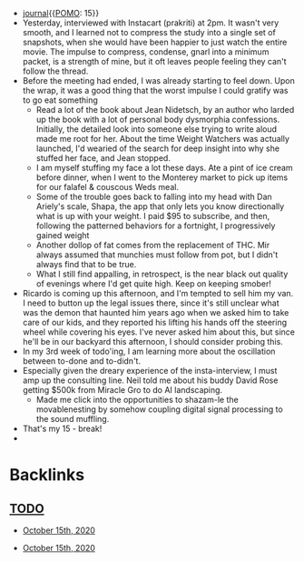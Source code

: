 - [journal](<journal.md>){{[POMO](<POMO.md>): 15}}
- Yesterday, interviewed with Instacart (prakriti) at 2pm. It wasn't very smooth, and I learned not to compress the study into a single set of snapshots, when she would have been happier to just watch the entire movie. The impulse to compress, condense, gnarl into a minimum packet, is a strength of mine, but it oft leaves people feeling they can't follow the thread.
- Before the meeting had ended, I was already starting to feel down. Upon the wrap, it was a good thing that the worst impulse I could gratify was to go eat something
    - Read a lot of the book about Jean Nidetsch, by an author who larded up the book with a lot of personal body dysmorphia confessions. Initially, the detailed look into someone else trying to write aloud made me root for her. About the time Weight Watchers was actually launched, I'd wearied of the search for deep insight into why she stuffed her face, and Jean stopped.
    - I am myself stuffing my face a lot these days. Ate a pint of ice cream before dinner, when I went to the Monterey market to pick up items for our falafel & couscous Weds meal. 
    - Some of the trouble goes back to falling into my head with Dan Ariely's scale, Shapa, the app that only lets you know directionally what is up with your weight. I paid $95 to subscribe, and then, following the patterned behaviors for a fortnight, I progressively gained weight 
    - Another dollop of fat comes from the replacement of THC. Mir always assumed that munchies must follow from pot, but I didn't always find that to be true.
    - What I still find appalling, in retrospect, is the near black out quality of evenings where I'd get quite high. Keep on keeping smober!
- Ricardo is coming up this afternoon, and I'm tempted to sell him my van. I need to button up the legal issues there, since it's still unclear what was the demon that haunted him years ago when we asked him to take care of our kids, and they reported his lifting his hands off the steering wheel while covering his eyes. I've never asked him about this, but since he'll be in our backyard this afternoon, I should consider probing this.
- In my 3rd week of todo'ing, I am learning more about the oscillation between to-done and to-didn't. 
- Especially given the dreary experience of the insta-interview, I must amp up the consulting line. Neil told me about his buddy David Rose getting $500k from Miracle Gro to do AI landscaping. 
    - Made me click into the opportunities to shazam-le the movablenesting by somehow coupling digital signal processing to the sound muffling.
- That's my 15 - break!
-  

# Backlinks
## [TODO](<TODO.md>)
- [October 15th, 2020](<October 15th, 2020.md>)

- [October 15th, 2020](<October 15th, 2020.md>)

